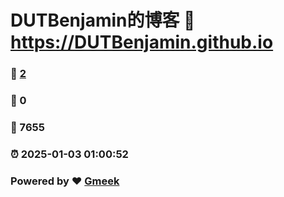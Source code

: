 # DUTBenjamin的博客 :link: https://DUTBenjamin.github.io 
### :page_facing_up: [2](https://DUTBenjamin.github.io/tag.html) 
### :speech_balloon: 0 
### :hibiscus: 7655 
### :alarm_clock: 2025-01-03 01:00:52 
### Powered by :heart: [Gmeek](https://github.com/Meekdai/Gmeek)
